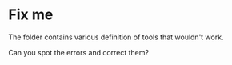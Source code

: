 # Fix me
The folder contains various definition of tools that wouldn't work.

Can you spot the errors and correct them?
